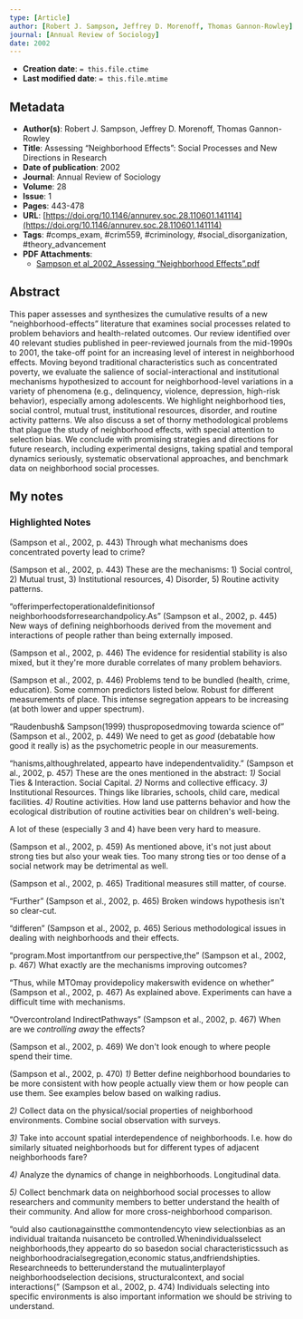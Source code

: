 ```yaml
---
type: [Article]
author: [Robert J. Sampson, Jeffrey D. Morenoff, Thomas Gannon-Rowley]
journal: [Annual Review of Sociology]
date: 2002
---
```


* **Creation date**: `= this.file.ctime`
* **Last modified date**: `= this.file.mtime`

## Metadata

* **Author(s)**: Robert J. Sampson, Jeffrey D. Morenoff, Thomas Gannon-Rowley
* **Title**: Assessing “Neighborhood Effects”: Social Processes and New Directions in Research
* **Date of publication**: 2002
* **Journal**: Annual Review of Sociology
* **Volume**: 28
* **Issue**: 1
* **Pages**: 443-478
* **URL**: [https://doi.org/10.1146/annurev.soc.28.110601.141114](https://doi.org/10.1146/annurev.soc.28.110601.141114)
* **Tags**: #comps_exam, #crim559, #criminology, #social_disorganization, #theory_advancement
* **PDF Attachments**:
  * [Sampson et al_2002_Assessing “Neighborhood Effects”.pdf](zotero://open-pdf/library/items/BHYQDTEZ)

## Abstract

This paper assesses and synthesizes the cumulative results of a new “neighborhood-effects” literature that examines social processes related to problem behaviors and health-related outcomes. Our review identified over 40 relevant studies published in peer-reviewed journals from the mid-1990s to 2001, the take-off point for an increasing level of interest in neighborhood effects. Moving beyond traditional characteristics such as concentrated poverty, we evaluate the salience of social-interactional and institutional mechanisms hypothesized to account for neighborhood-level variations in a variety of phenomena (e.g., delinquency, violence, depression, high-risk behavior), especially among adolescents. We highlight neighborhood ties, social control, mutual trust, institutional resources, disorder, and routine activity patterns. We also discuss a set of thorny methodological problems that plague the study of neighborhood effects, with special attention to selection bias. We conclude with promising strategies and directions for future research, including experimental designs, taking spatial and temporal dynamics seriously, systematic observational approaches, and benchmark data on neighborhood social processes.

## My notes

### Highlighted Notes

<span class="citation" data-citation="%7B%22citationItems%22%3A%5B%7B%22uris%22%3A%5B%22http%3A%2F%2Fzotero.org%2Fusers%2F8411795%2Fitems%2FX9STPEKD%22%5D%2C%22locator%22%3A%22443%22%7D%5D%2C%22properties%22%3A%7B%7D%7D">(<span class="citation-item">Sampson et al., 2002, p. 443</span>)</span> Through what mechanisms does concentrated poverty lead to crime?

<span class="citation" data-citation="%7B%22citationItems%22%3A%5B%7B%22uris%22%3A%5B%22http%3A%2F%2Fzotero.org%2Fusers%2F8411795%2Fitems%2FX9STPEKD%22%5D%2C%22locator%22%3A%22443%22%7D%5D%2C%22properties%22%3A%7B%7D%7D">(<span class="citation-item">Sampson et al., 2002, p. 443</span>)</span> These are the mechanisms: 1) Social control, 2) Mutual trust, 3) Institutional resources, 4) Disorder, 5) Routine activity patterns.

<span class="highlight" data-annotation="%7B%22attachmentURI%22%3A%22http%3A%2F%2Fzotero.org%2Fusers%2F8411795%2Fitems%2FBHYQDTEZ%22%2C%22annotationKey%22%3A%2295PTR96W%22%2C%22color%22%3A%22%23ffff00%22%2C%22pageLabel%22%3A%22445%22%2C%22position%22%3A%7B%22pageIndex%22%3A3%2C%22rects%22%3A%5B%5B75%2C223.853%2C402%2C238.858%5D%5D%7D%2C%22citationItem%22%3A%7B%22uris%22%3A%5B%22http%3A%2F%2Fzotero.org%2Fusers%2F8411795%2Fitems%2FX9STPEKD%22%5D%2C%22locator%22%3A%22445%22%7D%7D">“offerimperfectoperationaldefinitionsof neighborhoodsforresearchandpolicy.As”</span> <span class="citation" data-citation="%7B%22citationItems%22%3A%5B%7B%22uris%22%3A%5B%22http%3A%2F%2Fzotero.org%2Fusers%2F8411795%2Fitems%2FX9STPEKD%22%5D%2C%22locator%22%3A%22445%22%7D%5D%2C%22properties%22%3A%7B%7D%7D">(<span class="citation-item">Sampson et al., 2002, p. 445</span>)</span> New ways of defining neighborhoods derived from the movement and interactions of people rather than being externally imposed.

<span class="citation" data-citation="%7B%22citationItems%22%3A%5B%7B%22uris%22%3A%5B%22http%3A%2F%2Fzotero.org%2Fusers%2F8411795%2Fitems%2FX9STPEKD%22%5D%2C%22locator%22%3A%22446%22%7D%5D%2C%22properties%22%3A%7B%7D%7D">(<span class="citation-item">Sampson et al., 2002, p. 446</span>)</span> The evidence for residential stability is also mixed, but it they're more durable correlates of many problem behaviors.

<span class="citation" data-citation="%7B%22citationItems%22%3A%5B%7B%22uris%22%3A%5B%22http%3A%2F%2Fzotero.org%2Fusers%2F8411795%2Fitems%2FX9STPEKD%22%5D%2C%22locator%22%3A%22446%22%7D%5D%2C%22properties%22%3A%7B%7D%7D">(<span class="citation-item">Sampson et al., 2002, p. 446</span>)</span> Problems tend to be bundled (health, crime, education). Some common predictors listed below. Robust for different measurements of place. This intense segregation appears to be increasing (at both lower and upper spectrum).

<span class="highlight" data-annotation="%7B%22attachmentURI%22%3A%22http%3A%2F%2Fzotero.org%2Fusers%2F8411795%2Fitems%2FBHYQDTEZ%22%2C%22annotationKey%22%3A%228GLYQMKZ%22%2C%22color%22%3A%22%23ffff00%22%2C%22pageLabel%22%3A%22449%22%2C%22position%22%3A%7B%22pageIndex%22%3A7%2C%22rects%22%3A%5B%5B96%2C279.872%2C403%2C293.877%5D%5D%7D%2C%22citationItem%22%3A%7B%22uris%22%3A%5B%22http%3A%2F%2Fzotero.org%2Fusers%2F8411795%2Fitems%2FX9STPEKD%22%5D%2C%22locator%22%3A%22449%22%7D%7D">“Raudenbush&amp; Sampson(1999) thusproposedmoving towarda science of”</span> <span class="citation" data-citation="%7B%22citationItems%22%3A%5B%7B%22uris%22%3A%5B%22http%3A%2F%2Fzotero.org%2Fusers%2F8411795%2Fitems%2FX9STPEKD%22%5D%2C%22locator%22%3A%22449%22%7D%5D%2C%22properties%22%3A%7B%7D%7D">(<span class="citation-item">Sampson et al., 2002, p. 449</span>)</span> We need to get as *good* (debatable how good it really is) as the psychometric people in our measurements.

<span class="highlight" data-annotation="%7B%22attachmentURI%22%3A%22http%3A%2F%2Fzotero.org%2Fusers%2F8411795%2Fitems%2FBHYQDTEZ%22%2C%22annotationKey%22%3A%22P3IUGB4V%22%2C%22color%22%3A%22%23ffff00%22%2C%22pageLabel%22%3A%22457%22%2C%22position%22%3A%7B%22pageIndex%22%3A15%2C%22rects%22%3A%5B%5B292.2%2C451.91%2C399.13%2C456.41%5D%2C%5B108.12%2C451.61%2C258.97%2C456.47%5D%2C%5B261%2C449.99%2C292.12%2C454.49%5D%2C%5B96%2C436.924%2C247%2C450.929%5D%5D%7D%2C%22citationItem%22%3A%7B%22uris%22%3A%5B%22http%3A%2F%2Fzotero.org%2Fusers%2F8411795%2Fitems%2FX9STPEKD%22%5D%2C%22locator%22%3A%22457%22%7D%7D">“hanisms,althoughrelated, appearto have independentvalidity.”</span> <span class="citation" data-citation="%7B%22citationItems%22%3A%5B%7B%22uris%22%3A%5B%22http%3A%2F%2Fzotero.org%2Fusers%2F8411795%2Fitems%2FX9STPEKD%22%5D%2C%22locator%22%3A%22457%22%7D%5D%2C%22properties%22%3A%7B%7D%7D">(<span class="citation-item">Sampson et al., 2002, p. 457</span>)</span> These are the ones mentioned in the abstract: *1)* Social Ties & Interaction. Social Capital. *2)* Norms and collective efficacy. *3)* Institutional Resources. Things like libraries, schools, child care, medical facilities. *4)* Routine activities. How land use patterns behavior and how the ecological distribution of routine activities bear on children's well-being.  
  
A lot of these (especially 3 and 4) have been very hard to measure.

<span class="citation" data-citation="%7B%22citationItems%22%3A%5B%7B%22uris%22%3A%5B%22http%3A%2F%2Fzotero.org%2Fusers%2F8411795%2Fitems%2FX9STPEKD%22%5D%2C%22locator%22%3A%22459%22%7D%5D%2C%22properties%22%3A%7B%7D%7D">(<span class="citation-item">Sampson et al., 2002, p. 459</span>)</span> As mentioned above, it's not just about strong ties but also your weak ties. Too many strong ties or too dense of a social network may be detrimental as well.

<span class="citation" data-citation="%7B%22citationItems%22%3A%5B%7B%22uris%22%3A%5B%22http%3A%2F%2Fzotero.org%2Fusers%2F8411795%2Fitems%2FX9STPEKD%22%5D%2C%22locator%22%3A%22465%22%7D%5D%2C%22properties%22%3A%7B%7D%7D">(<span class="citation-item">Sampson et al., 2002, p. 465</span>)</span> Traditional measures still matter, of course.

<span class="highlight" data-annotation="%7B%22attachmentURI%22%3A%22http%3A%2F%2Fzotero.org%2Fusers%2F8411795%2Fitems%2FBHYQDTEZ%22%2C%22annotationKey%22%3A%22VPDV6IP9%22%2C%22color%22%3A%22%23ffff00%22%2C%22pageLabel%22%3A%22465%22%2C%22position%22%3A%7B%22pageIndex%22%3A23%2C%22rects%22%3A%5B%5B367%2C271.869%2C403%2C286.874%5D%5D%7D%2C%22citationItem%22%3A%7B%22uris%22%3A%5B%22http%3A%2F%2Fzotero.org%2Fusers%2F8411795%2Fitems%2FX9STPEKD%22%5D%2C%22locator%22%3A%22465%22%7D%7D">“Further”</span> <span class="citation" data-citation="%7B%22citationItems%22%3A%5B%7B%22uris%22%3A%5B%22http%3A%2F%2Fzotero.org%2Fusers%2F8411795%2Fitems%2FX9STPEKD%22%5D%2C%22locator%22%3A%22465%22%7D%5D%2C%22properties%22%3A%7B%7D%7D">(<span class="citation-item">Sampson et al., 2002, p. 465</span>)</span> Broken windows hypothesis isn't so clear-cut.

<span class="highlight" data-annotation="%7B%22attachmentURI%22%3A%22http%3A%2F%2Fzotero.org%2Fusers%2F8411795%2Fitems%2FBHYQDTEZ%22%2C%22annotationKey%22%3A%229NWVCHRE%22%2C%22color%22%3A%22%23ffff00%22%2C%22pageLabel%22%3A%22465%22%2C%22position%22%3A%7B%22pageIndex%22%3A23%2C%22rects%22%3A%5B%5B361%2C161.833%2C397%2C176.838%5D%5D%7D%2C%22citationItem%22%3A%7B%22uris%22%3A%5B%22http%3A%2F%2Fzotero.org%2Fusers%2F8411795%2Fitems%2FX9STPEKD%22%5D%2C%22locator%22%3A%22465%22%7D%7D">“differen”</span> <span class="citation" data-citation="%7B%22citationItems%22%3A%5B%7B%22uris%22%3A%5B%22http%3A%2F%2Fzotero.org%2Fusers%2F8411795%2Fitems%2FX9STPEKD%22%5D%2C%22locator%22%3A%22465%22%7D%5D%2C%22properties%22%3A%7B%7D%7D">(<span class="citation-item">Sampson et al., 2002, p. 465</span>)</span> Serious methodological issues in dealing with neighborhoods and their effects.

<span class="highlight" data-annotation="%7B%22attachmentURI%22%3A%22http%3A%2F%2Fzotero.org%2Fusers%2F8411795%2Fitems%2FBHYQDTEZ%22%2C%22annotationKey%22%3A%22AZ85SRL2%22%2C%22color%22%3A%22%23ffff00%22%2C%22pageLabel%22%3A%22467%22%2C%22position%22%3A%7B%22pageIndex%22%3A25%2C%22rects%22%3A%5B%5B189%2C334.89%2C401%2C348.895%5D%5D%7D%2C%22citationItem%22%3A%7B%22uris%22%3A%5B%22http%3A%2F%2Fzotero.org%2Fusers%2F8411795%2Fitems%2FX9STPEKD%22%5D%2C%22locator%22%3A%22467%22%7D%7D">“program.Most importantfrom our perspective,the”</span> <span class="citation" data-citation="%7B%22citationItems%22%3A%5B%7B%22uris%22%3A%5B%22http%3A%2F%2Fzotero.org%2Fusers%2F8411795%2Fitems%2FX9STPEKD%22%5D%2C%22locator%22%3A%22467%22%7D%5D%2C%22properties%22%3A%7B%7D%7D">(<span class="citation-item">Sampson et al., 2002, p. 467</span>)</span> What exactly are the mechanisms improving outcomes?

<span class="highlight" data-annotation="%7B%22attachmentURI%22%3A%22http%3A%2F%2Fzotero.org%2Fusers%2F8411795%2Fitems%2FBHYQDTEZ%22%2C%22annotationKey%22%3A%22JE4MQ9AI%22%2C%22color%22%3A%22%23ffff00%22%2C%22pageLabel%22%3A%22467%22%2C%22position%22%3A%7B%22pageIndex%22%3A25%2C%22rects%22%3A%5B%5B108%2C202.846%2C403%2C217.851%5D%5D%7D%2C%22citationItem%22%3A%7B%22uris%22%3A%5B%22http%3A%2F%2Fzotero.org%2Fusers%2F8411795%2Fitems%2FX9STPEKD%22%5D%2C%22locator%22%3A%22467%22%7D%7D">“Thus, while MTOmay providepolicy makerswith evidence on whether”</span> <span class="citation" data-citation="%7B%22citationItems%22%3A%5B%7B%22uris%22%3A%5B%22http%3A%2F%2Fzotero.org%2Fusers%2F8411795%2Fitems%2FX9STPEKD%22%5D%2C%22locator%22%3A%22467%22%7D%5D%2C%22properties%22%3A%7B%7D%7D">(<span class="citation-item">Sampson et al., 2002, p. 467</span>)</span> As explained above. Experiments can have a difficult time with mechanisms.

<span class="highlight" data-annotation="%7B%22attachmentURI%22%3A%22http%3A%2F%2Fzotero.org%2Fusers%2F8411795%2Fitems%2FBHYQDTEZ%22%2C%22annotationKey%22%3A%22U28XSWU2%22%2C%22color%22%3A%22%23ffff00%22%2C%22pageLabel%22%3A%22467%22%2C%22position%22%3A%7B%22pageIndex%22%3A25%2C%22rects%22%3A%5B%5B52%2C131.823%2C231%2C147.828%5D%5D%7D%2C%22citationItem%22%3A%7B%22uris%22%3A%5B%22http%3A%2F%2Fzotero.org%2Fusers%2F8411795%2Fitems%2FX9STPEKD%22%5D%2C%22locator%22%3A%22467%22%7D%7D">“Overcontroland IndirectPathways”</span> <span class="citation" data-citation="%7B%22citationItems%22%3A%5B%7B%22uris%22%3A%5B%22http%3A%2F%2Fzotero.org%2Fusers%2F8411795%2Fitems%2FX9STPEKD%22%5D%2C%22locator%22%3A%22467%22%7D%5D%2C%22properties%22%3A%7B%7D%7D">(<span class="citation-item">Sampson et al., 2002, p. 467</span>)</span> When are we *controlling away* the effects?

<span class="citation" data-citation="%7B%22citationItems%22%3A%5B%7B%22uris%22%3A%5B%22http%3A%2F%2Fzotero.org%2Fusers%2F8411795%2Fitems%2FX9STPEKD%22%5D%2C%22locator%22%3A%22469%22%7D%5D%2C%22properties%22%3A%7B%7D%7D">(<span class="citation-item">Sampson et al., 2002, p. 469</span>)</span> We don't look enough to where people spend their time.

<span class="citation" data-citation="%7B%22citationItems%22%3A%5B%7B%22uris%22%3A%5B%22http%3A%2F%2Fzotero.org%2Fusers%2F8411795%2Fitems%2FX9STPEKD%22%5D%2C%22locator%22%3A%22470%22%7D%5D%2C%22properties%22%3A%7B%7D%7D">(<span class="citation-item">Sampson et al., 2002, p. 470</span>)</span> *1)* Better define neighborhood boundaries to be more consistent with how people actually view them or how people can use them. See examples below based on walking radius.  
  
*2)* Collect data on the physical/social properties of neighborhood environments. Combine social observation with surveys.  
  
*3)* Take into account spatial interdependence of neighborhoods. I.e. how do similarly situated neighborhoods but for different types of adjacent neighborhoods fare?  
  
*4)* Analyze the dynamics of change in neighborhoods. Longitudinal data.  
  
*5)* Collect benchmark data on neighborhood social processes to allow researchers and community members to better understand the health of their community. And allow for more cross-neighborhood comparison.

<span class="highlight" data-annotation="%7B%22attachmentURI%22%3A%22http%3A%2F%2Fzotero.org%2Fusers%2F8411795%2Fitems%2FBHYQDTEZ%22%2C%22annotationKey%22%3A%22NFRTJ6K6%22%2C%22color%22%3A%22%23ffff00%22%2C%22pageLabel%22%3A%22474%22%2C%22position%22%3A%7B%22pageIndex%22%3A32%2C%22rects%22%3A%5B%5B380.52%2C450.35%2C398.85%2C454.85%5D%2C%5B348.6%2C440.27%2C373.04%2C444.77%5D%2C%5B104.52%2C440.15%2C289.81%2C444.89%5D%2C%5B75.66%2C438.23%2C105.66%2C442.73%5D%2C%5B291.12%2C438.23%2C350.58%2C442.73%5D%2C%5B373.56%2C438.23%2C399.1%2C442.73%5D%2C%5B105.48%2C428.39%2C145.47%2C432.89%5D%2C%5B174.84%2C428.39%2C190.96%2C432.89%5D%2C%5B234.72%2C428.39%2C402.54%2C432.89%5D%2C%5B147.24%2C427.19%2C174.74%2C431.69%5D%2C%5B75.66%2C426.23%2C104.83%2C430.73%5D%2C%5B191.64%2C426.23%2C235.54%2C430.73%5D%2C%5B159%2C416.63%2C167.33%2C421.13%5D%2C%5B228.36%2C416.51%2C265.02%2C421.01%5D%2C%5B75.66%2C416.27%2C120.92%2C421.01%5D%2C%5B308.52%2C415.43%2C399.52%2C421.13%5D%2C%5B266.04%2C415.19%2C306.88%2C419.69%5D%2C%5B120.96%2C414.47%2C159.85%2C418.97%5D%2C%5B170.04%2C414.47%2C229.5%2C418.97%5D%2C%5B75.9%2C404.63%2C151.95%2C409.13%5D%2C%5B172.68%2C404.51%2C206.57%2C409.01%5D%2C%5B206.04%2C402.95%2C231.87%2C407.45%5D%2C%5B150.3%2C402.47%2C170.57%2C406.97%5D%2C%5B87.42%2C392.63%2C137.69%2C397.13%5D%2C%5B384.24%2C392.63%2C399.24%2C397.13%5D%2C%5B206.16%2C392.51%2C337.04%2C397.25%5D%2C%5B140.52%2C390.71%2C205.52%2C395.21%5D%2C%5B339%2C390.71%2C383.45%2C395.21%5D%2C%5B75%2C371.902%2C153%2C385.907%5D%5D%7D%2C%22citationItem%22%3A%7B%22uris%22%3A%5B%22http%3A%2F%2Fzotero.org%2Fusers%2F8411795%2Fitems%2FX9STPEKD%22%5D%2C%22locator%22%3A%22474%22%7D%7D">“ould also cautionagainstthe commontendencyto view selectionbias as an individual traitanda nuisanceto be controlled.Whenindividualsselect neighborhoods,they appearto do so basedon social characteristicssuch as neighborhoodracialsegregation,economic status,andfriendshipties. Researchneeds to betterunderstand the mutualinterplayof neighborhoodselection decisions, structuralcontext, and social interactions(”</span> <span class="citation" data-citation="%7B%22citationItems%22%3A%5B%7B%22uris%22%3A%5B%22http%3A%2F%2Fzotero.org%2Fusers%2F8411795%2Fitems%2FX9STPEKD%22%5D%2C%22locator%22%3A%22474%22%7D%5D%2C%22properties%22%3A%7B%7D%7D">(<span class="citation-item">Sampson et al., 2002, p. 474</span>)</span> Individuals selecting into specific environments is also important information we should be striving to understand.

